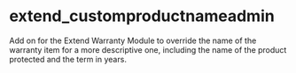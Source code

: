 # extend_customproductnameadmin
Add on for the Extend Warranty Module to override the name of the warranty item for a more descriptive one, including the name of the product protected and the term in years.
